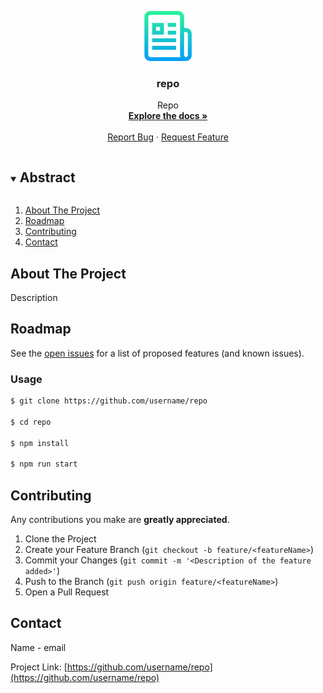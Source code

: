 <p align="center">
  <a href="https://github.com/username/repo">
    <img src="./info/readme.png" alt="readme-logo" width="80" height="80">
  </a>

  <h3 align="center">
    repo
  </h3>
  <p align="center">
    Repo
    <br />
    <a href="https://github.com/username/repo"><strong>Explore the docs »</strong></a>
    <br />
    <br />
    <a href="https://github.com/username/repo/issues">Report Bug</a>
    ·
    <a href="https://github.com/username/repo/issues">Request Feature</a>
  </p>
</p>

<details open="open">
  <summary><h2 style="display: inline-block">Abstract</h2></summary>
  <ol>
    <li>
      <a href="#about-the-project">About The Project</a>
    </li>
    <li><a href="#roadmap">Roadmap</a></li>
    <li><a href="#contributing">Contributing</a></li>
    <li><a href="#contact">Contact</a></li>
  </ol>
</details>

## About The Project

Description

## Roadmap

See the [open issues](https://github.com/username/repo/issues) for a list of proposed features (and known
issues).

### Usage

```bash
$ git clone https://github.com/username/repo

$ cd repo

$ npm install

$ npm run start
```

## Contributing

Any contributions you make are **greatly appreciated**.

1. Clone the Project
2. Create your Feature Branch (`git checkout -b feature/<featureName>`)
3. Commit your Changes (`git commit -m '<Description of the feature added>'`)
4. Push to the Branch (`git push origin feature/<featureName>`)
5. Open a Pull Request

## Contact

Name - email

Project Link: [https://github.com/username/repo](https://github.com/username/repo)

